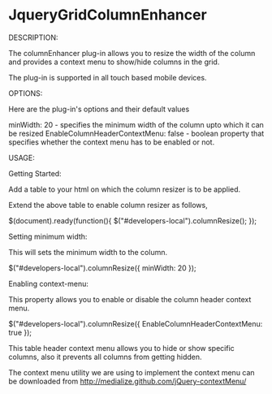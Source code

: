 JqueryGridColumnEnhancer
========================

DESCRIPTION:

The columnEnhancer plug-in allows you to resize the width of the column and provides a context menu to show/hide columns in the grid.

The plug-in is supported in all touch based mobile devices.

OPTIONS:

Here are the plug-in's options and their default values 

minWidth: 20 - specifies the minimum width of the column upto which it can be resized
EnableColumnHeaderContextMenu: false - boolean property that specifies whether the context menu has to be enabled or not.

USAGE:

Getting Started:

Add a table to your html on which the column resizer is to be applied.

Extend the above table to enable column resizer as follows,

$(document).ready(function(){ $("#developers-local").columnResize(); });


Setting minimum width:

This will sets the minimum width to the column.

$("#developers-local").columnResize({ minWidth: 20 });


Enabling context-menu:

This property allows you to enable or disable the column header context menu.

$("#developers-local").columnResize({ EnableColumnHeaderContextMenu: true });

This table header context menu allows you to hide or show specific columns, also it prevents all columns from getting hidden.

The context menu utility we are using to implement the context menu can be downloaded from http://medialize.github.com/jQuery-contextMenu/
